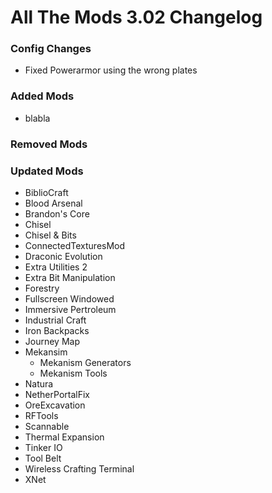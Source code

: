 # All The Mods 3.02 Changelog


### Config Changes
- Fixed Powerarmor using the wrong plates


### Added Mods
- blabla



### Removed Mods



### Updated Mods

- BiblioCraft
- Blood Arsenal
- Brandon's Core
- Chisel
- Chisel & Bits
- ConnectedTexturesMod
- Draconic Evolution
- Extra Utilities 2
- Extra Bit Manipulation
- Forestry
- Fullscreen Windowed
- Immersive Pertroleum
- Industrial Craft
- Iron Backpacks
- Journey Map
- Mekansim
  - Mekanism Generators
  - Mekanism Tools
- Natura
- NetherPortalFix
- OreExcavation
- RFTools
- Scannable
- Thermal Expansion
- Tinker IO
- Tool Belt
- Wireless Crafting Terminal
- XNet